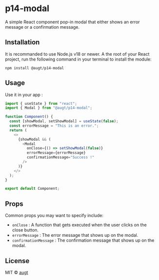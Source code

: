 # p14-modal

A simple React component pop-in modal that either shows an error message or a confirmation message.

## Installation

It is recommanded to use Node.js v18 or newer.
A the root of your React project, run the following command in your terminal to install the module:

`npm install @augt/p14-modal`

## Usage

Use it in your app :

```js
import { useState } from "react";
import { Modal } from "@augt/p14-modal";

function Component() {
  const [showModal, setShowModal] = useState(false);
  const errorMessage = "This is an error.";
  return (
    <>
      {showModal && (
        <Modal
          onClose={() => setShowModal(false)}
          errorMessage={errorMessage}
          confirmationMessage="Success !"
        />
      )}
    </>
  );
}

export default Component;
```

## Props

Common props you may want to specify include:

- `onClose` : A function that gets executed when the user clicks on the close button.
- `errorMessage` : The error message that shows up on the modal.
- `confirmationMessage` : The confirmation message that shows up on the modal.

## License

MIT © [augt](https://github.com/augt)
